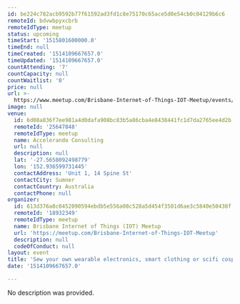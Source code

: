 ```yaml
---
id: be224c782acb9592b77f61592ad3fd1c8e75170c65ace5d0e54cb0c04129b6c6
remoteId: bdvwbpyxcbrb
remoteIdType: meetup
status: upcoming
timeStart: '1515801600000.0'
timeEnd: null
timeCreated: '1514109667657.0'
timeUpdated: '1514109667657.0'
countAttending: '7'
countCapacity: null
countWaitlist: '0'
price: null
url: >-
  https://www.meetup.com/Brisbane-Internet-of-Things-IOT-Meetup/events/245652885/
image: null
venue:
  id: 6d08a836f7ee981a4d0dafa908bc83b5a86cba4e8438441fc1d7da2765ee4d2b
  remoteId: '25647848'
  remoteIdType: meetup
  name: Accelerando Consulting
  url: null
  description: null
  lat: '-27.5658092498779'
  lon: '152.936599731445'
  contactAddress: 'Unit 1, 14 Spine St'
  contactCity: Sumner
  contactCountry: Australia
  contactPhone: null
organizer:
  id: 613d376a8c0452090594ebdb5e556a08c528a5d454f3501d6ae3c5840e50438f
  remoteId: '18932349'
  remoteIdType: meetup
  name: Brisbane Internet of Things (IOT) Meetup
  url: 'https://meetup.com/Brisbane-Internet-of-Things-IOT-Meetup'
  description: null
  codeOfConduct: null
layout: event
title: 'Sew your own wearable electronics, smart clothing or scifi cosplay. (Saturday)'
date: '1514109667657.0'

---
```

No description was provided.
